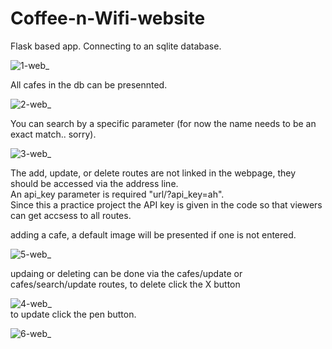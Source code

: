# Coffee-n-Wifi-website
Flask based app. Connecting to an sqlite database.  
  
![1-web_](https://user-images.githubusercontent.com/94202654/158165578-bb1a7c67-a08e-4f31-96f0-7f439ef2ecd3.png)  

All cafes in the db can be presennted. 
  
![2-web_](https://user-images.githubusercontent.com/94202654/158165765-9d1f3cad-0c5e-438b-ab37-2d60e0771385.png)  

You can search by a specific parameter (for now the name needs to be an exact match.. sorry).  
  
![3-web_](https://user-images.githubusercontent.com/94202654/158165968-a61a5e58-c78b-4b53-9465-1006987652e0.png)  

The add, update, or delete routes are not linked in the webpage, they should be accessed via the address line.    
An api_key parameter is required "url/?api_key=ah".  
Since this a practice project the API key is given in the code so that viewers can get accsess to all routes.   

adding a cafe, a default image will be presented if one is not entered.  
  
![5-web_](https://user-images.githubusercontent.com/94202654/158166163-a5765fbd-a60f-42c8-9ce3-24d26de49976.png)  

updaing or deleting can be done via the cafes/update or cafes/search/update routes,
to delete click the X button  
  
![4-web_](https://user-images.githubusercontent.com/94202654/158166412-f4d54998-c98e-4491-8c49-c9043a227959.png)  
to update click the pen button.    
  
![6-web_](https://user-images.githubusercontent.com/94202654/158166440-c144cab5-7aea-4022-9b7b-b60fe2a7931e.png)  
